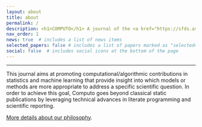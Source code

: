 ```yaml
---
layout: about
title: about
permalink: /
description: <h1>COMPUTO</h1> A journal of the <a href="https://sfds.asso.fr/">French Statistical Society <img height="10px" src="assets/img/sfds.png" alt="SFdS"/></a> - ISSN 2824-7795
nav_order: 1
news: true  # includes a list of news items
selected_papers: false # includes a list of papers marked as "selected={true}"
social: false  # includes social icons at the bottom of the page
---
```


---

This journal aims at promoting computational/algorithmic contributions
in statistics and machine learning that provide insight into which
models or methods are more appropriate to address a specific
scientific question. In order to achieve this goal, Computo goes
beyond classical static publications by leveraging technical advances
in literate programming and scientific reporting.

[More details about our philosophy](about).


